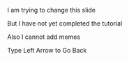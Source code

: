 I am trying to change this slide

But I have not yet completed the tutorial

Also I cannot add memes

Type Left Arrow to Go Back
